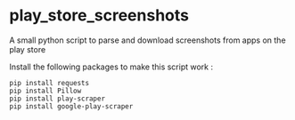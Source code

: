 # play_store_screenshots
A small python script to parse and download screenshots from apps on the play store

Install the following packages to make this script work : 

```
pip install requests  
pip install Pillow  
pip install play-scraper  
pip install google-play-scraper  
```
